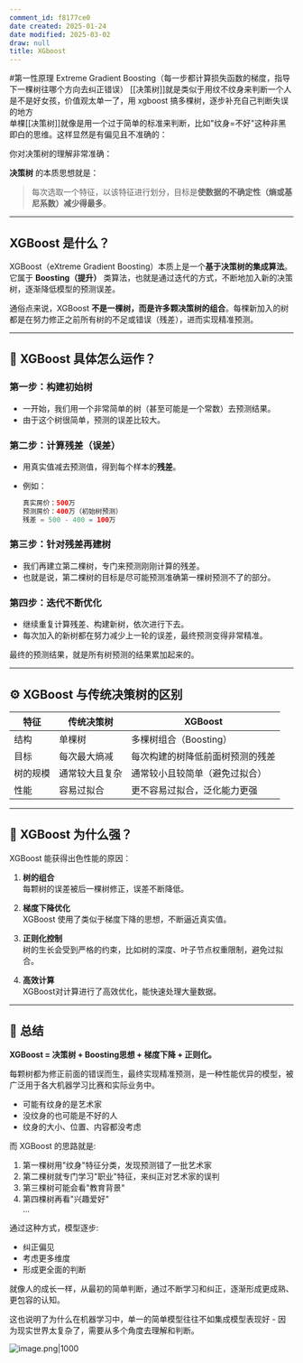 ```yaml
---
comment_id: f8177ce0
date created: 2025-01-24
date modified: 2025-03-02
draw: null
title: XGboost
---
```

#第一性原理 Extreme Gradient Boosting（每一步都计算损失函数的梯度，指导下一棵树往哪个方向去纠正错误）
[[决策树]]就是类似于用纹不纹身来判断一个人是不是好女孩，价值观太单一了，用 xgboost 搞多棵树，逐步补充自己判断失误的地方  
单棵[[决策树]]就像是用一个过于简单的标准来判断，比如"纹身=不好"这种非黑即白的思维。这样显然是有偏见且不准确的：

你对决策树的理解非常准确：

**决策树** 的本质思想就是：

> 每次选取一个特征，以该特征进行划分，目标是**使数据的不确定性（熵或基尼系数）减少得最多**。

---

## XGBoost 是什么？

XGBoost（eXtreme Gradient Boosting）本质上是一个**基于决策树的集成算法**。它属于 **Boosting（提升）** 类算法，也就是通过迭代的方式，不断地加入新的决策树，逐渐降低模型的预测误差。

通俗点来说，XGBoost **不是一棵树，而是许多颗决策树的组合**。每棵新加入的树都是在努力修正之前所有树的不足或错误（残差），进而实现精准预测。

---

## 🌳 XGBoost 具体怎么运作？

### 第一步：构建初始树

- 一开始，我们用一个非常简单的树（甚至可能是一个常数）去预测结果。
- 由于这个树很简单，预测的误差比较大。

### 第二步：计算残差（误差）

- 用真实值减去预测值，得到每个样本的**残差**。
- 例如：

    ```Java
    真实房价：500万
    预测房价：400万（初始树预测）
    残差 = 500 - 400 = 100万
    ```

### 第三步：针对残差再建树

- 我们再建立第二棵树，专门来预测刚刚计算的残差。
- 也就是说，第二棵树的目标是尽可能预测准确第一棵树预测不了的部分。

### 第四步：迭代不断优化

- 继续重复计算残差、构建新树，依次进行下去。
- 每次加入的新树都在努力减少上一轮的误差，最终预测变得非常精准。

最终的预测结果，就是所有树预测的结果累加起来的。

---

## ⚙️ XGBoost 与传统决策树的区别

|特征|传统决策树|XGBoost|
|---|---|---|
|结构|单棵树|多棵树组合（Boosting）|
|目标|每次最大熵减|每次构建的树降低前面树预测的残差|
|树的规模|通常较大且复杂|通常较小且较简单（避免过拟合）|
|性能|容易过拟合|更不容易过拟合，泛化能力更强|

---

## 🚀 XGBoost 为什么强？

XGBoost 能获得出色性能的原因：

1. **树的组合**  
    每颗树的误差被后一棵树修正，误差不断降低。
    
2. **梯度下降优化**  
    XGBoost 使用了类似于梯度下降的思想，不断逼近真实值。
    
3. **正则化控制**  
    树的生长会受到严格的约束，比如树的深度、叶子节点权重限制，避免过拟合。
    
4. **高效计算**  
    XGBoost对计算进行了高效优化，能快速处理大量数据。
    

---

## 📌 总结

**XGBoost = 决策树 + Boosting思想 + 梯度下降 + 正则化。**

每颗树都为修正前面的错误而生，最终实现精准预测，是一种性能优异的模型，被广泛用于各大机器学习比赛和实际业务中。

- 可能有纹身的是艺术家
- 没纹身的也可能是不好的人
- 纹身的大小、位置、内容都没考虑

而 XGBoost 的思路就是:

1. 第一棵树用"纹身"特征分类，发现预测错了一批艺术家
2. 第二棵树就专门学习"职业"特征，来纠正对艺术家的误判
3. 第三棵树可能会看"教育背景"
4. 第四棵树再看"兴趣爱好"  
...

通过这种方式，模型逐步:

- 纠正偏见
- 考虑更多维度
- 形成更全面的判断

就像人的成长一样，从最初的简单判断，通过不断学习和纠正，逐渐形成更成熟、更包容的认知。

这也说明了为什么在机器学习中，单一的简单模型往往不如集成模型表现好 - 因为现实世界太复杂了，需要从多个角度去理解和判断。

![image.png|1000](https://imagehosting4picgo.oss-cn-beijing.aliyuncs.com/imagehosting/fix-dir%2Fpicgo%2Fpicgo-clipboard-images%2F2025%2F01%2F24%2F16-46-21-dac5f273d7c5066d91f3a109486250bc-202501241646992-812b50.png)
